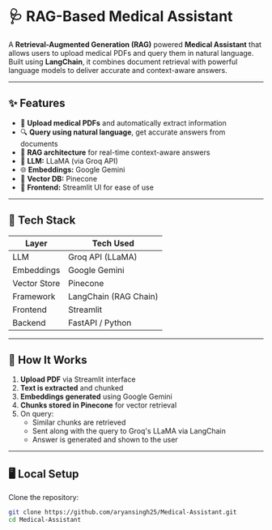 # 🩺 RAG-Based Medical Assistant

A **Retrieval-Augmented Generation (RAG)** powered **Medical Assistant** that allows users to upload medical PDFs and query them in natural language. Built using **LangChain**, it combines document retrieval with powerful language models to deliver accurate and context-aware answers.

---

## ✨ Features

- 📄 **Upload medical PDFs** and automatically extract information
- 🔍 **Query using natural language**, get accurate answers from documents
- 🧠 **RAG architecture** for real-time context-aware answers
- 🧬 **LLM:** LLaMA (via Groq API)
- 🌐 **Embeddings:** Google Gemini
- 📂 **Vector DB:** Pinecone
- 🌟 **Frontend:** Streamlit UI for ease of use

---

## 🧱 Tech Stack

| Layer         | Tech Used               |
|---------------|--------------------------|
| LLM           | Groq API (LLaMA)         |
| Embeddings    | Google Gemini            |
| Vector Store  | Pinecone                 |
| Framework     | LangChain (RAG Chain)    |
| Frontend      | Streamlit                |
| Backend       | FastAPI / Python         |

---

## 🚀 How It Works

1. **Upload PDF** via Streamlit interface
2. **Text is extracted** and chunked
3. **Embeddings generated** using Google Gemini
4. **Chunks stored in Pinecone** for vector retrieval
5. On query:
   - Similar chunks are retrieved
   - Sent along with the query to Groq's LLaMA via LangChain
   - Answer is generated and shown to the user

---

## 🖥️ Local Setup
Clone the repository:
   ```bash
   git clone https://github.com/aryansingh25/Medical-Assistant.git
   cd Medical-Assistant
   ```
